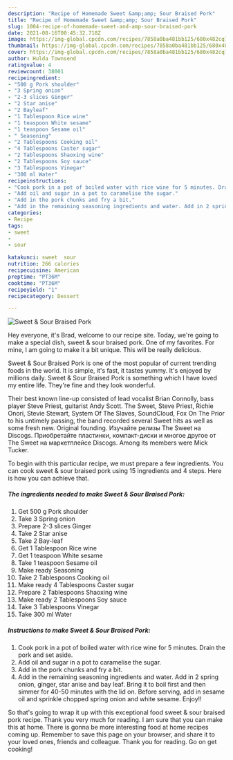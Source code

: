 ```yaml
---
description: "Recipe of Homemade Sweet &amp;amp; Sour Braised Pork"
title: "Recipe of Homemade Sweet &amp;amp; Sour Braised Pork"
slug: 1004-recipe-of-homemade-sweet-and-amp-sour-braised-pork
date: 2021-08-16T00:45:32.718Z
image: https://img-global.cpcdn.com/recipes/7858a0ba481bb125/680x482cq70/sweet-sour-braised-pork-recipe-main-photo.jpg
thumbnail: https://img-global.cpcdn.com/recipes/7858a0ba481bb125/680x482cq70/sweet-sour-braised-pork-recipe-main-photo.jpg
cover: https://img-global.cpcdn.com/recipes/7858a0ba481bb125/680x482cq70/sweet-sour-braised-pork-recipe-main-photo.jpg
author: Hulda Townsend
ratingvalue: 4
reviewcount: 38001
recipeingredient:
- "500 g Pork shoulder"
- "3 Spring onion"
- "2-3 slices Ginger"
- "2 Star anise"
- "2 Bayleaf"
- "1 Tablespoon Rice wine"
- "1 teaspoon White sesame"
- "1 teaspoon Sesame oil"
- " Seasoning"
- "2 Tablespoons Cooking oil"
- "4 Tablespoons Caster sugar"
- "2 Tablespoons Shaoxing wine"
- "2 Tablespoons Soy sauce"
- "3 Tablespoons Vinegar"
- "300 ml Water"
recipeinstructions:
- "Cook pork in a pot of boiled water with rice wine for 5 minutes. Drain the pork and set aside."
- "Add oil and sugar in a pot to caramelise the sugar."
- "Add in the pork chunks and fry a bit."
- "Add in the remaining seasoning ingredients and water. Add in 2 spring onion, ginger, star anise and bay leaf. Bring it to boil first and then simmer for 40-50 minutes with the lid on. Before serving, add in sesame oil and sprinkle chopped spring onion and white sesame. Enjoy!!"
categories:
- Recipe
tags:
- sweet
- 
- sour

katakunci: sweet  sour 
nutrition: 266 calories
recipecuisine: American
preptime: "PT36M"
cooktime: "PT36M"
recipeyield: "1"
recipecategory: Dessert

---
```



![Sweet &amp; Sour Braised Pork](https://img-global.cpcdn.com/recipes/7858a0ba481bb125/680x482cq70/sweet-sour-braised-pork-recipe-main-photo.jpg)

Hey everyone, it's Brad, welcome to our recipe site. Today, we're going to make a special dish, sweet &amp; sour braised pork. One of my favorites. For mine, I am going to make it a bit unique. This will be really delicious.

Sweet &amp; Sour Braised Pork is one of the most popular of current trending foods in the world. It is simple, it's fast, it tastes yummy. It's enjoyed by millions daily. Sweet &amp; Sour Braised Pork is something which I have loved my entire life. They're fine and they look wonderful.

Their best known line-up consisted of lead vocalist Brian Connolly, bass player Steve Priest, guitarist Andy Scott. The Sweet, Steve Priest, Richie Onori, Stevie Stewart, System Of The Slaves, SoundCloud, Fox On The Prior to his untimely passing, the band recorded several Sweet hits as well as some fresh new. Original founding. Изучайте релизы The Sweet на Discogs. Приобретайте пластинки, компакт-диски и многое другое от The Sweet на маркетплейсе Discogs. Among its members were Mick Tucker.


To begin with this particular recipe, we must prepare a few ingredients. You can cook sweet &amp; sour braised pork using 15 ingredients and 4 steps. Here is how you can achieve that.

<!--inarticleads1-->

##### The ingredients needed to make Sweet &amp; Sour Braised Pork:

1. Get 500 g Pork shoulder
1. Take 3 Spring onion
1. Prepare 2-3 slices Ginger
1. Take 2 Star anise
1. Take 2 Bay-leaf
1. Get 1 Tablespoon Rice wine
1. Get 1 teaspoon White sesame
1. Take 1 teaspoon Sesame oil
1. Make ready  Seasoning
1. Take 2 Tablespoons Cooking oil
1. Make ready 4 Tablespoons Caster sugar
1. Prepare 2 Tablespoons Shaoxing wine
1. Make ready 2 Tablespoons Soy sauce
1. Take 3 Tablespoons Vinegar
1. Take 300 ml Water




<!--inarticleads2-->

##### Instructions to make Sweet &amp; Sour Braised Pork:

1. Cook pork in a pot of boiled water with rice wine for 5 minutes. Drain the pork and set aside.
1. Add oil and sugar in a pot to caramelise the sugar.
1. Add in the pork chunks and fry a bit.
1. Add in the remaining seasoning ingredients and water. Add in 2 spring onion, ginger, star anise and bay leaf. Bring it to boil first and then simmer for 40-50 minutes with the lid on. Before serving, add in sesame oil and sprinkle chopped spring onion and white sesame. Enjoy!!




So that's going to wrap it up with this exceptional food sweet &amp; sour braised pork recipe. Thank you very much for reading. I am sure that you can make this at home. There is gonna be more interesting food at home recipes coming up. Remember to save this page on your browser, and share it to your loved ones, friends and colleague. Thank you for reading. Go on get cooking!
